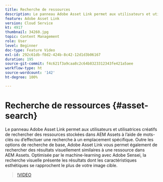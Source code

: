 ```yaml
---
title: Recherche de ressources
description: Le panneau Adobe Asset Link permet aux utilisateurs et utilisatrices créatifs de rechercher des ressources stockées dans AEM Assets à l’aide de mots-clés ou d’effectuer une recherche à un emplacement spécifique. Outre les options de recherche de base, Adobe Asset Link vous permet également de rechercher des résultats visuellement similaires à une ressource dans AEM Assets. Optimisée par le machine-learning avec Adobe Sensei, la recherche visuelle présente les résultats dont les caractéristiques esthétiques se rapprochent le plus de votre image cible.
feature: Adobe Asset Link
version: Cloud Service
kt: 4917
thumbnail: 34260.jpg
topic: Content Management
role: User
level: Beginner
doc-type: Feature Video
exl-id: 292c61db-f8d2-424b-8c42-12d1d3b06167
duration: 195
source-git-commit: f4c621f3a9caa8c2c64b8323312343fe421a5aee
workflow-type: ht
source-wordcount: '142'
ht-degree: 100%

---
```


# Recherche de ressources {#asset-search}

Le panneau Adobe Asset Link permet aux utilisateurs et utilisatrices créatifs de rechercher des ressources stockées dans AEM Assets à l’aide de mots-clés ou d’effectuer une recherche à un emplacement spécifique. Outre les options de recherche de base, Adobe Asset Link vous permet également de rechercher des résultats visuellement similaires à une ressource dans AEM Assets. Optimisée par le machine-learning avec Adobe Sensei, la recherche visuelle présente les résultats dont les caractéristiques esthétiques se rapprochent le plus de votre image cible.

>[!VIDEO](https://video.tv.adobe.com/v/34260?quality=12&learn=on)
